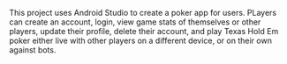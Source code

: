This project uses Android Studio to create a poker app for users. PLayers can create an account, login, view game stats of themselves or other players, update their profile, delete their account, and play Texas Hold Em poker either live with other players on a different device, or on their own against bots.
